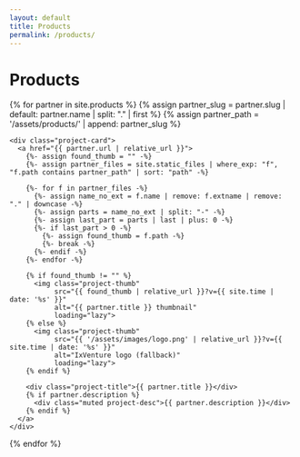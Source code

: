 ```yaml
---
layout: default
title: Products
permalink: /products/
---
```


# Products

<div class="project-grid">
  {% for partner in site.products %}
    {% assign partner_slug = partner.slug | default: partner.name | split: "." | first %}
    {% assign partner_path = '/assets/products/' | append: partner_slug %}

    <div class="project-card">
      <a href="{{ partner.url | relative_url }}">
        {%- assign found_thumb = "" -%}
        {%- assign partner_files = site.static_files | where_exp: "f", "f.path contains partner_path" | sort: "path" -%}

        {%- for f in partner_files -%}
          {%- assign name_no_ext = f.name | remove: f.extname | remove: "." | downcase -%}
          {%- assign parts = name_no_ext | split: "-" -%}
          {%- assign last_part = parts | last | plus: 0 -%}
          {%- if last_part > 0 -%}
            {%- assign found_thumb = f.path -%}
            {%- break -%}
          {%- endif -%}
        {%- endfor -%}

        {% if found_thumb != "" %}
          <img class="project-thumb"
               src="{{ found_thumb | relative_url }}?v={{ site.time | date: '%s' }}"
               alt="{{ partner.title }} thumbnail"
               loading="lazy">
        {% else %}
          <img class="project-thumb"
               src="{{ '/assets/images/logo.png' | relative_url }}?v={{ site.time | date: '%s' }}"
               alt="IxVenture logo (fallback)"
               loading="lazy">
        {% endif %}

        <div class="project-title">{{ partner.title }}</div>
        {% if partner.description %}
          <div class="muted project-desc">{{ partner.description }}</div>
        {% endif %}
      </a>
    </div>
  {% endfor %}
</div>
